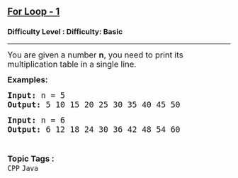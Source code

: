 <h2><a href="https://www.geeksforgeeks.org/problems/for-loop-1-1605617969/1?page=1&category=CPP&sortBy=difficulty">For Loop - 1</a></h2><h3>Difficulty Level : Difficulty: Basic</h3><hr><div class="problems_problem_content__Xm_eO"><p><span style="font-size: 18px;">You are given a number <strong>n</strong>, you need to print its multiplication table in a single line.</span></p>
<p><span style="font-size: 18px;"><strong>Examples:</strong></span></p>
<pre><span style="font-size: 18px;"><strong>Input: </strong>n = 5
<strong>Output: </strong>5 10 15 20 25 30 35 40 45 50</span></pre>
<pre><span style="font-size: 18px;"><strong>Input: </strong>n = 6
<strong>Output: </strong>6 12 18 24 30 36 42 48 54 60</span></pre></div><br><p><span style=font-size:18px><strong>Topic Tags : </strong><br><code>CPP</code>&nbsp;<code>Java</code>&nbsp;